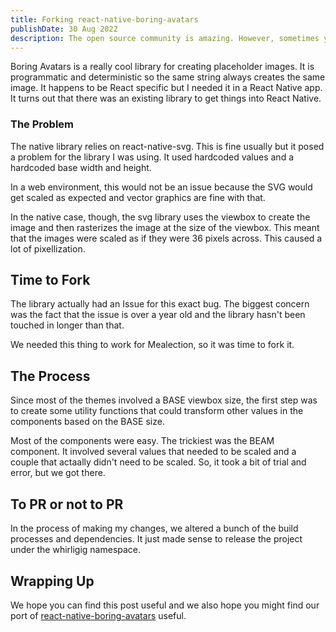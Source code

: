 ```yaml
---
title: Forking react-native-boring-avatars
publishDate: 30 Aug 2022
description: The open source community is amazing. However, sometimes you need to take things into your own hands.
---
```


Boring Avatars is a really cool library for creating placeholder images. It is programmatic and deterministic so the same string always creates the same image. It happens to be React specific but I needed it in a React Native app. It turns out that there was an existing library to get things into React Native.

### The Problem

The native library relies on react-native-svg. This is fine usually but it posed a problem for the library I was using. It used hardcoded values and a hardcoded base width and height.

In a web environment, this would not be an issue because the SVG would get scaled as expected and vector graphics are fine with that.

In the native case, though, the svg library uses the viewbox to create the image and then rasterizes the image at the size of the viewbox. This meant that the images were scaled as if they were 36 pixels across. This caused a lot of pixellization.

## Time to Fork

The library actually had an Issue for this exact bug. The biggest concern was the fact that the issue is over a year old and the library hasn't been touched in longer than that.

We needed this thing to work for Mealection, so it was time to fork it.

## The Process

Since most of the themes involved a BASE viewbox size, the first step was to create some utility functions that could transform other values in the components based on the BASE size.

Most of the components were easy. The trickiest was the BEAM component. It involved several values that needed to be scaled and a couple that actaally didn't need to be scaled. So, it took a bit of trial and error, but we got there.

## To PR or not to PR

In the process of making my changes, we altered a bunch of the build processes and dependencies. It just made sense to release the project under the whirligig namespace.

## Wrapping Up

We hope you can find this post useful and we also hope you might find our port of [react-native-boring-avatars](https://github.com/whirligig-labs/react-native-boring-avatars) useful.
